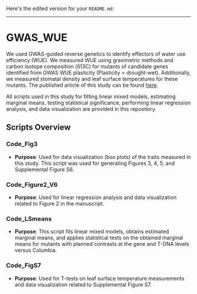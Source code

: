 Here's the edited version for your `README.md`:

---

# GWAS_WUE

We used GWAS-guided reverse genetics to identify effectors of water use efficiency (WUE). We measured WUE using gravimetric methods and carbon isotope composition (δ13C) for mutants of candidate genes identified from GWAS WUE plasticity (Plasticity = drought-wet). Additionally, we measured stomatal density and leaf surface temperatures for these mutants. The published article of this study can be found [here](https://www.pnas.org/doi/abs/10.1073/pnas.2205305119).

All scripts used in this study for fitting linear mixed models, estimating marginal means, testing statistical significance, performing linear regression analysis, and data visualization are provided in this repository.

## Scripts Overview

### Code_Fig3
- **Purpose**: Used for data visualization (box plots) of the traits measured in this study. This script was used for generating Figures 3, 4, 5, and Supplemental Figure S6.

### Code_Figure2_V6
- **Purpose**: Used for linear regression analysis and data visualization related to Figure 2 in the manuscript.

### Code_LSmeans
- **Purpose**: This script fits linear mixed models, obtains estimated marginal means, and applies statistical tests on the obtained marginal means for mutants with planned contrasts at the gene and T-DNA levels versus Columbia.

### Code_FigS7
- **Purpose**: Used for T-tests on leaf surface temperature measurements and data visualization related to Supplemental Figure S7.

